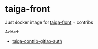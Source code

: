 # taiga-front
Just docker image for [taiga-front](https://github.com/docker-taiga/front) + contribs

Added:
- [taiga-contrib-gitlab-auth](https://github.com/taigaio/taiga-contrib-gitlab-auth)

